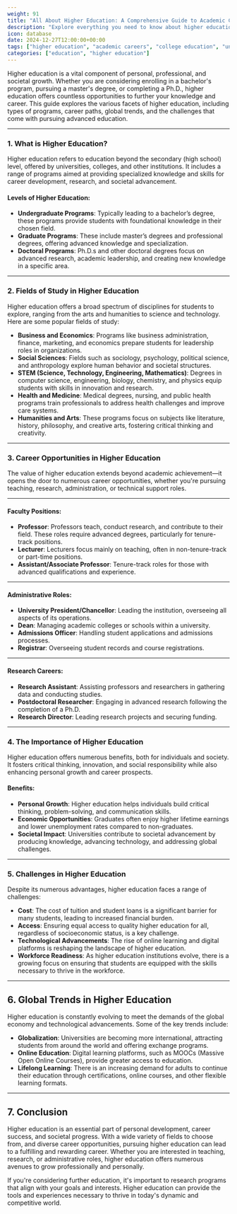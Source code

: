 ```yaml
---
weight: 91
title: "All About Higher Education: A Comprehensive Guide to Academic Careers"
description: "Explore everything you need to know about higher education, from undergraduate to doctoral programs, career opportunities in academia, and the importance of higher education in today's world."
icon: database
date: 2024-12-27T12:00:00+00:00
tags: ["higher education", "academic careers", "college education", "university programs", "education trends"]
categories: ["education", "higher education"]
---
```


Higher education is a vital component of personal, professional, and societal growth. Whether you are considering enrolling in a bachelor's program, pursuing a master's degree, or completing a Ph.D., higher education offers countless opportunities to further your knowledge and career. This guide explores the various facets of higher education, including types of programs, career paths, global trends, and the challenges that come with pursuing advanced education.

---

### 1. What is Higher Education?

Higher education refers to education beyond the secondary (high school) level, offered by universities, colleges, and other institutions. It includes a range of programs aimed at providing specialized knowledge and skills for career development, research, and societal advancement.

#### Levels of Higher Education:
- **Undergraduate Programs**: Typically leading to a bachelor’s degree, these programs provide students with foundational knowledge in their chosen field.
- **Graduate Programs**: These include master’s degrees and professional degrees, offering advanced knowledge and specialization.
- **Doctoral Programs**: Ph.D.s and other doctoral degrees focus on advanced research, academic leadership, and creating new knowledge in a specific area.

---

### 2. Fields of Study in Higher Education

Higher education offers a broad spectrum of disciplines for students to explore, ranging from the arts and humanities to science and technology. Here are some popular fields of study:

- **Business and Economics**: Programs like business administration, finance, marketing, and economics prepare students for leadership roles in organizations.
- **Social Sciences**: Fields such as sociology, psychology, political science, and anthropology explore human behavior and societal structures.
- **STEM (Science, Technology, Engineering, Mathematics)**: Degrees in computer science, engineering, biology, chemistry, and physics equip students with skills in innovation and research.
- **Health and Medicine**: Medical degrees, nursing, and public health programs train professionals to address health challenges and improve care systems.
- **Humanities and Arts**: These programs focus on subjects like literature, history, philosophy, and creative arts, fostering critical thinking and creativity.

---

### 3. Career Opportunities in Higher Education

The value of higher education extends beyond academic achievement—it opens the door to numerous career opportunities, whether you're pursuing teaching, research, administration, or technical support roles.

---

#### Faculty Positions:
- **Professor**: Professors teach, conduct research, and contribute to their field. These roles require advanced degrees, particularly for tenure-track positions.
- **Lecturer**: Lecturers focus mainly on teaching, often in non-tenure-track or part-time positions.
- **Assistant/Associate Professor**: Tenure-track roles for those with advanced qualifications and experience.

---

#### Administrative Roles:
- **University President/Chancellor**: Leading the institution, overseeing all aspects of its operations.
- **Dean**: Managing academic colleges or schools within a university.
- **Admissions Officer**: Handling student applications and admissions processes.
- **Registrar**: Overseeing student records and course registrations.

---

#### Research Careers:
- **Research Assistant**: Assisting professors and researchers in gathering data and conducting studies.
- **Postdoctoral Researcher**: Engaging in advanced research following the completion of a Ph.D.
- **Research Director**: Leading research projects and securing funding.

---

### 4. The Importance of Higher Education

Higher education offers numerous benefits, both for individuals and society. It fosters critical thinking, innovation, and social responsibility while also enhancing personal growth and career prospects.

#### Benefits:
- **Personal Growth**: Higher education helps individuals build critical thinking, problem-solving, and communication skills.
- **Economic Opportunities**: Graduates often enjoy higher lifetime earnings and lower unemployment rates compared to non-graduates.
- **Societal Impact**: Universities contribute to societal advancement by producing knowledge, advancing technology, and addressing global challenges.

---

### 5. Challenges in Higher Education

Despite its numerous advantages, higher education faces a range of challenges:
- **Cost**: The cost of tuition and student loans is a significant barrier for many students, leading to increased financial burden.
- **Access**: Ensuring equal access to quality higher education for all, regardless of socioeconomic status, is a key challenge.
- **Technological Advancements**: The rise of online learning and digital platforms is reshaping the landscape of higher education.
- **Workforce Readiness**: As higher education institutions evolve, there is a growing focus on ensuring that students are equipped with the skills necessary to thrive in the workforce.

---

## 6. Global Trends in Higher Education

Higher education is constantly evolving to meet the demands of the global economy and technological advancements. Some of the key trends include:
- **Globalization**: Universities are becoming more international, attracting students from around the world and offering exchange programs.
- **Online Education**: Digital learning platforms, such as MOOCs (Massive Open Online Courses), provide greater access to education.
- **Lifelong Learning**: There is an increasing demand for adults to continue their education through certifications, online courses, and other flexible learning formats.

---

## 7. Conclusion

Higher education is an essential part of personal development, career success, and societal progress. With a wide variety of fields to choose from, and diverse career opportunities, pursuing higher education can lead to a fulfilling and rewarding career. Whether you are interested in teaching, research, or administrative roles, higher education offers numerous avenues to grow professionally and personally.

If you're considering further education, it's important to research programs that align with your goals and interests. Higher education can provide the tools and experiences necessary to thrive in today's dynamic and competitive world.
